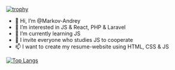 [![trophy](https://github-profile-trophy.vercel.app/?username=Markov-Andrey&theme=onedark)](https://github.com/ryo-ma/github-profile-trophy)


- 👋 Hi, I’m @Markov-Andrey
- 👀 I’m interested in JS & React, PHP & Laravel
- 🌱 I’m currently learning JS
- 💞️ I invite everyone who studies JS to cooperate
- 📫 I want to create my resume-website using HTML, CSS & JS


[![Top Langs](https://github-readme-stats.vercel.app/api/top-langs/?username=Markov-Andrey&layout=compact)](https://github.com/anuraghazra/github-readme-stats)

<!---
Markov-Andrey/Markov-Andrey is a ✨ special ✨ repository because its `README.md` (this file) appears on your GitHub profile.
You can click the Preview link to take a look at your changes.
--->
